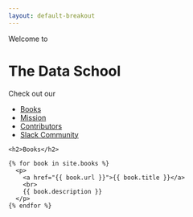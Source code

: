 ```yaml
---
layout: default-breakout
---
```

<div class="hero">
  <div class="container">
    Welcome to
    <h1>The Data School</h1>
  </div>
</div>
<div class="container">
  <article class="">
    Check out our
    <ul>
    <li><a href="/books/">Books</a></li>
    <li><a href="/mission/">Mission</a></li>
    <li><a href="/people/">Contributors</a></li>
    <li><a href="/books/">Slack Community</a></li>
    </ul>

    <h2>Books</h2>

    {% for book in site.books %}
      <p>
        <a href="{{ book.url }}">{{ book.title }}</a>
        <br>
        {{ book.description }}
      </p>
    {% endfor %}
  </article>
</div>
